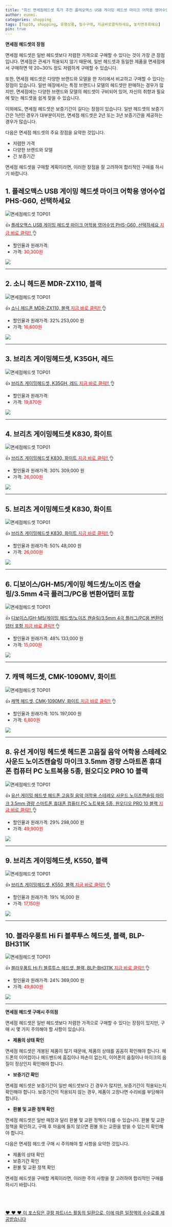 ```yaml
---
title: "최신 면세점헤드셋 특가 추천 플레오맥스 USB 게이밍 헤드셋 마이크 어학용 영어수업 PHS-G60, 선택하세요 비교 장점"
author: eunmi.
categories: shopping
tags: [Top10, shopping, 유행상품, 필수구매, 지금바로클릭하세요, 놓치면후회해요]
pin: true
---
```

**면세점 헤드셋의 장점**

면세점 헤드셋은 일반 헤드셋보다 저렴한 가격으로 구매할 수 있다는 것이 가장 큰 장점입니다. 면세점은 관세가 적용되지 않기 때문에, 일반 헤드셋과 동일한 제품을 면세점에서 구매하면 약 20~30% 정도 저렴하게 구매할 수 있습니다.

또한, 면세점 헤드셋은 다양한 브랜드와 모델을 한 자리에서 비교하고 구매할 수 있다는 장점이 있습니다. 일반 매장에서는 특정 브랜드나 모델의 헤드셋만 판매하는 경우가 많지만, 면세점에는 다양한 브랜드와 모델의 헤드셋이 구비되어 있어, 자신의 취향과 필요에 맞는 헤드셋을 쉽게 찾을 수 있습니다.

이외에도, 면세점 헤드셋은 보증기간이 길다는 장점이 있습니다. 일반 헤드셋의 보증기간은 1년인 경우가 대부분이지만, 면세점 헤드셋은 2년 또는 3년 보증기간을 제공하는 경우가 많습니다.

다음은 면세점 헤드셋의 주요 장점을 요약한 것입니다.

* 저렴한 가격
* 다양한 브랜드와 모델
* 긴 보증기간

면세점 헤드셋을 구매할 계획이라면, 이러한 장점을 잘 고려하여 합리적인 구매를 하시기 바랍니다.

   

## 1. 플레오맥스 USB 게이밍 헤드셋 마이크 어학용 영어수업 PHS-G60, 선택하세요

![면세점헤드셋 TOP01](https://thumbnail7.coupangcdn.com/thumbnails/remote/230x230ex/image/vendor_inventory/0f3b/e68882eceb6321409420b41b9da4eb52c3ef7a430d130654b419da00d5e0.jpeg)


👍 [플레오맥스 USB 게이밍 헤드셋 마이크 어학용 영어수업 PHS-G60, 선택하세요 <font color=red> 지금 바로 클릭!! </font> ](https://link.coupang.com/re/AFFSDP?lptag=AF3617701&subid=GithubCoopas&pageKey=6367115396&traceid=V0-153&itemId=13468386929&vendorItemId=87612942892) 👌 


- 할인율과 원래가격: 
- 가격: <span style='color:red'>30,300원</span>

[![](/discount_price.png)](https://link.coupang.com/re/AFFSDP?lptag=AF3617701&subid=GithubCoopas&pageKey=6367115396&traceid=V0-153&itemId=13468386929&vendorItemId=87612942892)

---


   

## 2. 소니 헤드폰 MDR-ZX110, 블랙

![면세점헤드셋 TOP01](https://thumbnail9.coupangcdn.com/thumbnails/remote/230x230ex/image/retail/images/2528602266162775-b96a9dee-5e84-435d-8ce5-ed32c0e2cc16.jpg)


👍 [소니 헤드폰 MDR-ZX110, 블랙 <font color=red> 지금 바로 클릭!! </font> ](https://link.coupang.com/re/AFFSDP?lptag=AF3617701&subid=GithubCoopas&pageKey=206778326&traceid=V0-153&itemId=610972707&vendorItemId=3645016171) 👌 


- 할인율과 원래가격: 32%  253,000   원
- 가격: <span style='color:red'>16,600원</span>

[![](/discount_price.png)](https://link.coupang.com/re/AFFSDP?lptag=AF3617701&subid=GithubCoopas&pageKey=206778326&traceid=V0-153&itemId=610972707&vendorItemId=3645016171)

---


   

## 3. 브리츠 게이밍헤드셋, K35GH, 레드

![면세점헤드셋 TOP01](https://thumbnail7.coupangcdn.com/thumbnails/remote/230x230ex/image/product/image/vendoritem/2017/10/24/3289416219/f5d1466e-42bf-4f89-9bd1-62660b4e42c4.jpg)


👍 [브리츠 게이밍헤드셋, K35GH, 레드 <font color=red> 지금 바로 클릭!! </font> ](https://link.coupang.com/re/AFFSDP?lptag=AF3617701&subid=GithubCoopas&pageKey=36813155&traceid=V0-153&itemId=135742392&vendorItemId=3289416219) 👌 


- 할인율과 원래가격: 
- 가격: <span style='color:red'>19,870원</span>

[![](/discount_price.png)](https://link.coupang.com/re/AFFSDP?lptag=AF3617701&subid=GithubCoopas&pageKey=36813155&traceid=V0-153&itemId=135742392&vendorItemId=3289416219)

---


   

## 4. 브리츠 게이밍헤드셋 K830, 화이트

![면세점헤드셋 TOP01](https://thumbnail10.coupangcdn.com/thumbnails/remote/230x230ex/image/retail/images/2017/10/11/17/2/63cff0a4-ecb4-4c11-86b3-4e8533393e7d.jpg)


👍 [브리츠 게이밍헤드셋 K830, 화이트 <font color=red> 지금 바로 클릭!! </font> ](https://link.coupang.com/re/AFFSDP?lptag=AF3617701&subid=GithubCoopas&pageKey=2125058107&traceid=V0-153&itemId=3606104182&vendorItemId=3337776688) 👌 


- 할인율과 원래가격: 30%  309,000   원
- 가격: <span style='color:red'>26,000원</span>

[![](/discount_price.png)](https://link.coupang.com/re/AFFSDP?lptag=AF3617701&subid=GithubCoopas&pageKey=2125058107&traceid=V0-153&itemId=3606104182&vendorItemId=3337776688)

---


   

## 5. 브리츠 게이밍헤드셋 K830, 화이트

![면세점헤드셋 TOP01](https://thumbnail10.coupangcdn.com/thumbnails/remote/230x230ex/image/retail/images/2017/10/11/17/2/63cff0a4-ecb4-4c11-86b3-4e8533393e7d.jpg)


👍 [브리츠 게이밍헤드셋 K830, 화이트 <font color=red> 지금 바로 클릭!! </font> ](https://link.coupang.com/re/AFFSDP?lptag=AF3617701&subid=GithubCoopas&pageKey=2125058107&traceid=V0-153&itemId=3606104182&vendorItemId=3337776688) 👌 


- 할인율과 원래가격: 50%  48,000   원
- 가격: <span style='color:red'>26,000원</span>

[![](/discount_price.png)](https://link.coupang.com/re/AFFSDP?lptag=AF3617701&subid=GithubCoopas&pageKey=2125058107&traceid=V0-153&itemId=3606104182&vendorItemId=3337776688)

---


   

## 6. 디보이스/GH-M5/게이밍 헤드셋/노이즈 캔슬링/3.5mm 4극 플러그/PC용 변환어댑터 포함

![면세점헤드셋 TOP01](https://thumbnail9.coupangcdn.com/thumbnails/remote/230x230ex/image/vendor_inventory/ba68/d3f51d887f00c336915e3af075d9811407fdf4e09787db4598049bfd9b39.jpg)


👍 [디보이스/GH-M5/게이밍 헤드셋/노이즈 캔슬링/3.5mm 4극 플러그/PC용 변환어댑터 포함 <font color=red> 지금 바로 클릭!! </font> ](https://link.coupang.com/re/AFFSDP?lptag=AF3617701&subid=GithubCoopas&pageKey=7450055409&traceid=V0-153&itemId=19392880915&vendorItemId=86505105236) 👌 


- 할인율과 원래가격: 48%  133,000   원
- 가격: <span style='color:red'>15,000원</span>

[![](/discount_price.png)](https://link.coupang.com/re/AFFSDP?lptag=AF3617701&subid=GithubCoopas&pageKey=7450055409&traceid=V0-153&itemId=19392880915&vendorItemId=86505105236)

---


   

## 7. 캐맥 헤드셋, CMK-1090MV, 화이트

![면세점헤드셋 TOP01](https://thumbnail10.coupangcdn.com/thumbnails/remote/230x230ex/image/rs_quotation_api/5qg6qna9/cfc74ddd4d284bbea1fd536e6c53cce8.JPG)


👍 [캐맥 헤드셋, CMK-1090MV, 화이트 <font color=red> 지금 바로 클릭!! </font> ](https://link.coupang.com/re/AFFSDP?lptag=AF3617701&subid=GithubCoopas&pageKey=4899101006&traceid=V0-153&itemId=6390131646&vendorItemId=73685119141) 👌 


- 할인율과 원래가격: 10%  197,000   원
- 가격: <span style='color:red'>6,800원</span>

[![](/discount_price.png)](https://link.coupang.com/re/AFFSDP?lptag=AF3617701&subid=GithubCoopas&pageKey=4899101006&traceid=V0-153&itemId=6390131646&vendorItemId=73685119141)

---


   

## 8. 유선 게이밍 헤드셋 헤드폰 고음질 음악 어학용 스테레오 사운드 노이즈캔슬링 마이크 3.5mm 경량 스마트폰 휴대폰 컴퓨터 PC 노트북용 5종, 원오디오 PRO 10 블랙

![면세점헤드셋 TOP01](https://thumbnail8.coupangcdn.com/thumbnails/remote/230x230ex/image/vendor_inventory/fc4e/68f381f8d72d6f3329761b4dd1417e82d526a1e4c076fec4dc120af70794.jpg)


👍 [유선 게이밍 헤드셋 헤드폰 고음질 음악 어학용 스테레오 사운드 노이즈캔슬링 마이크 3.5mm 경량 스마트폰 휴대폰 컴퓨터 PC 노트북용 5종, 원오디오 PRO 10 블랙 <font color=red> 지금 바로 클릭!! </font> ](https://link.coupang.com/re/AFFSDP?lptag=AF3617701&subid=GithubCoopas&pageKey=6325453217&traceid=V0-153&itemId=13204490795&vendorItemId=80785772463) 👌 


- 할인율과 원래가격: 29%  298,000   원
- 가격: <span style='color:red'>49,900원</span>

[![](/discount_price.png)](https://link.coupang.com/re/AFFSDP?lptag=AF3617701&subid=GithubCoopas&pageKey=6325453217&traceid=V0-153&itemId=13204490795&vendorItemId=80785772463)

---


   

## 9. 브리츠 게이밍헤드셋, K550, 블랙

![면세점헤드셋 TOP01](https://thumbnail7.coupangcdn.com/thumbnails/remote/230x230ex/image/retail/images/3729305471336636-ca6d45ca-ae73-42ab-a35b-04fe7ac41448.jpg)


👍 [브리츠 게이밍헤드셋, K550, 블랙 <font color=red> 지금 바로 클릭!! </font> ](https://link.coupang.com/re/AFFSDP?lptag=AF3617701&subid=GithubCoopas&pageKey=40726460&traceid=V0-153&itemId=148969662&vendorItemId=3337776682) 👌 


- 할인율과 원래가격: 19%  16,000   원
- 가격: <span style='color:red'>17,150원</span>

[![](/discount_price.png)](https://link.coupang.com/re/AFFSDP?lptag=AF3617701&subid=GithubCoopas&pageKey=40726460&traceid=V0-153&itemId=148969662&vendorItemId=3337776682)

---


   

## 10. 블라우풍트 Hi Fi 블루투스 헤드셋, 블랙, BLP-BH311K

![면세점헤드셋 TOP01](https://thumbnail8.coupangcdn.com/thumbnails/remote/230x230ex/image/vendor_inventory/31e4/35932d93c4b08d8269378dd72a62e676f73ad90a225f215d744487de18e3.jpg)


👍 [블라우풍트 Hi Fi 블루투스 헤드셋, 블랙, BLP-BH311K <font color=red> 지금 바로 클릭!! </font> ](https://link.coupang.com/re/AFFSDP?lptag=AF3617701&subid=GithubCoopas&pageKey=7118829752&traceid=V0-153&itemId=17818608295&vendorItemId=84982529287) 👌 


- 할인율과 원래가격: 24%  369,000   원
- 가격: <span style='color:red'>49,800원</span>

[![](/discount_price.png)](https://link.coupang.com/re/AFFSDP?lptag=AF3617701&subid=GithubCoopas&pageKey=7118829752&traceid=V0-153&itemId=17818608295&vendorItemId=84982529287)

---
**면세점 헤드셋 구매시 주의점**

면세점 헤드셋은 일반 헤드셋보다 저렴한 가격으로 구매할 수 있다는 장점이 있지만, 구매 시 몇 가지 주의해야 할 사항이 있습니다.

* **제품의 상태 확인**

면세점 헤드셋은 개봉된 제품이 많기 때문에, 제품의 상태를 꼼꼼히 확인해야 합니다. 헤드폰의 이어컵이나 헤드밴드에 흠집이나 파손이 없는지, 이어폰의 음질이나 마이크의 음질이 정상인지 확인해야 합니다.

* **보증기간 확인**

면세점 헤드셋은 보증기간이 일반 헤드셋보다 긴 경우가 많지만, 보증기간이 적용되는지 확인해야 합니다. 보증기간이 적용되지 않는 경우, 제품이 고장나면 수리비를 부담해야 합니다.

* **환불 및 교환 정책 확인**

면세점 헤드셋은 일반 매장과 달리 환불 및 교환 정책이 다를 수 있습니다. 환불 및 교환 정책을 확인하고, 구매 후 마음에 들지 않으면 환불 또는 교환을 받을 수 있는지 확인해야 합니다.

다음은 면세점 헤드셋 구매 시 주의해야 할 사항을 요약한 것입니다.

* 제품의 상태 확인
* 보증기간 확인
* 환불 및 교환 정책 확인

면세점 헤드셋을 구매할 계획이라면, 이러한 주의 사항을 잘 고려하여 합리적인 구매를 하시기 바랍니다.<br><br><br><br><br> [ ❤ ❤ ❤ 이 포스팅은 쿠팡 파트너스 활동의 일환으로, 이에 따른 일정액의 수수료를 제공받습니다](https://link.coupang.com/a/bcEFyh)